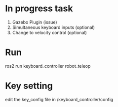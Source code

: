 # In progress task
1. Gazebo Plugin (issue)
2. Simultaneous keyboard inputs (optional)
3. Change to velocity control (optional)

# Run
ros2 run keyboard_controller robot_teleop

# Key setting
edit the key_config file in /keyboard_controller/config
